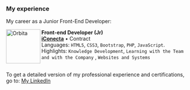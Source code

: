 ### My experience
My career as a Junior Front-End Developer:

[<img align="left" height="94px" width="94px" alt="Orbita" src="https://www.iconecta.host/images/icons/favicon-96x96.png"/>](https://iconecta.host/)

**Front-end Developer (Jr)** \
[**iConecta**](https://iconecta.host/) • Contract \
Languages: `HTML5`, `CSS3`, `Bootstrap`, `PHP`, `JavaScript`.\
Highlights: `Knowledge Development`, `Learning with the Team and with the Company` , `Websites and Systems`
<br/>
<br/>

To get a detailed version of my professional experience and certifications, go to: [My LinkedIn](https://www.linkedin.com/in/lais-jurkovich-raduan-8a67ba189/)
